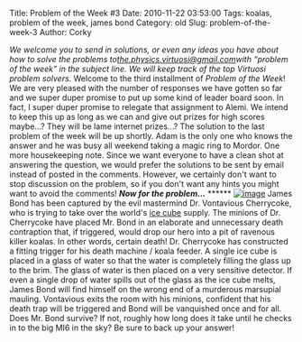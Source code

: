 Title: Problem of the Week #3
Date: 2010-11-22 03:53:00
Tags: koalas, problem of the week, james bond
Category: old
Slug: problem-of-the-week-3
Author: Corky


*We welcome you to send in solutions, or even any ideas you have about
how to solve the problems
to*[*the.physics.virtuosi@gmail.com*](mailto:the.physics.virtuosi@gmail.com)*with
“problem of the week” in the subject line. We will keep track of the top
Virtuosi problem solvers.* Welcome to the third installment of *Problem
of the Week*! We are very pleased with the number of responses we have
gotten so far and we super duper promise to put up some kind of leader
board soon. In fact, I super duper promise to relegate that assignment
to Alemi. We intend to keep this up as long as we can and give out
prizes for high scores maybe...? They will be lame internet prizes...?
The solution to the last problem of the week will be up shortly. Adam is
the only one who knows the answer and he was busy all weekend taking a
magic ring to Mordor. One more housekeeping note. Since we want everyone
to have a clean shot at answering the question, we would prefer the
solutions to be sent by email instead of posted in the comments.
However, we certainly don't want to stop discussion on the problem, so
if you don't want any hints you might want to avoid the comments! ***Now
for the problem...*** ******
[![image](http://2.bp.blogspot.com/_fa6AZDCsHnY/TOohHfT9CTI/AAAAAAAAAHg/kpLDQteBptA/s320/james+bond007.jpg)](http://2.bp.blogspot.com/_fa6AZDCsHnY/TOohHfT9CTI/AAAAAAAAAHg/kpLDQteBptA/s1600/james+bond007.jpg)
James Bond has been captured by the evil mastermind Dr. Vontavious
Cherrycoke, who is trying to take over the world's [ice
cube](http://en.wikipedia.org/wiki/Ice_Cube) supply. The minions of Dr.
Cherrycoke have placed Mr. Bond in an elaborate and unnecessary death
contraption that, if triggered, would drop our hero into a pit of
ravenous killer koalas. In other words, certain death! Dr. Cherrycoke
has constructed a fitting trigger for his death machine / koala feeder.
A single ice cube is placed in a glass of water so that the water is
completely filling the glass up to the brim. The glass of water is then
placed on a very sensitive detector. If even a single drop of water
spills out of the glass as the ice cube melts, James Bond will find
himself on the wrong end of a murderous marsupial mauling.
Vontavious exits the room with his minions, confident that his death
trap will be triggered and Bond will be vanquished once and for all.
Does Mr. Bond survive? If not, roughly how long does it take until he
checks in to the big MI6 in the sky? Be sure to back up your answer!

